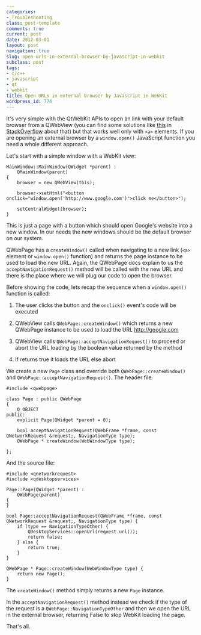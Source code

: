 ```yaml
---
categories:
- Troubleshooting
class: post-template
comments: true
current: post
date: 2012-03-01
layout: post
navigation: true
slug: open-urls-in-external-browser-by-javascript-in-webkit
subclass: post
tags:
- c/c++
- javascript
- qt
- webkit
title: Open URLs in external browser by Javascript in WebKit
wordpress_id: 774
---
```


It's very simple with the QtWebKit APIs to open an link with your default browser from a QWebView (you can find some solutions like [this](http://stackoverflow.com/questions/6951199/qwebview-doesnt-open-links-in-new-window-and-not-start-external-application-for) in [StackOverflow](http://stackoverflow.com/) about that) but that works well only with `<a>` elements. If you are opening an external browser by a `window.open()` JavaScript function you need a whole different approach.

<!-- more -->



Let's start with a simple window with a WebKit view:



    MainWindow::MainWindow(QWidget *parent) :
    	QMainWindow(parent)
    {
    	browser = new QWebView(this);

    	browser->setHtml("<button onclick="window.open('http://www.google.com')">click me</button>");

    	setCentralWidget(browser);
    }



This is just a page with a button which should open Google's website into a new window. In our needs the new windows should be the default browser on our system.

QWebPage has a `createWindow()` called when navigating to a new link (`<a>` element or `window.open()` function) and returns the page instance to be used to load the new URL. Again, the QWebPage docs explain to us the `acceptNavigationRequest()` method will be called with the new URL and there is the place where we will plug our code to open the browser.

Before showing the code, lets recap the sequence when a `window.open()` function is called:




  1. The user clicks the button and the `onclick()` event's code will be executed


  2. QWebView calls `QWebPage::createWindow()` which returns a new QWebPage instance to be used to load the URL http://google.com


  3. QWebView calls `QWebPage::acceptNavigationRequest()` to proceed or abort the URL loading by the boolean value returned by the method


  4. If returns true it loads the URL else abort


We create a new `Page` class and override both `QWebPage::createWindow()` and `QWebPage::acceptNavigationRequest()`. The header file:



    #include <qwebpage>

    class Page : public QWebPage
    {
    	Q_OBJECT
    public:
    	explicit Page(QWidget *parent = 0);

    	bool acceptNavigationRequest(QWebFrame *frame, const QNetworkRequest &request;, NavigationType type);
    	QWebPage * createWindow(WebWindowType type);

    };



And the source file:



    #include <qnetworkrequest>
    #include <qdesktopservices>

    Page::Page(QWidget *parent) :
    	QWebPage(parent)
    {
    }

    bool Page::acceptNavigationRequest(QWebFrame *frame, const QNetworkRequest &request;, NavigationType type) {
    	if (type == NavigationTypeOther) {
    		QDesktopServices::openUrl(request.url());
    		return false;
    	} else {
    		return true;
    	}
    }

    QWebPage * Page::createWindow(WebWindowType type) {
    	return new Page();
    }



The `createWindow()` method simply returns a new `Page` instance.

In the `acceptNavigationRequest()` method instead we check if the type of the request is a `QWebPage::NavigationTypeOther` and then we open the URL in the external browser, returning False to stop WebKit loading the page.

That's all.